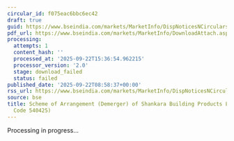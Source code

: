 ```yaml
---
circular_id: f075eac6bbc6ec42
draft: true
guid: https://www.bseindia.com/markets/MarketInfo/DispNoticesNCirculars.aspx?Noticeid={0373554A-CF5C-4CC2-BDC6-23CD209EC1EB}&noticeno=20250922-7&dt=09/22/2025&icount=7&totcount=56&flag=0
pdf_url: https://www.bseindia.com/markets/MarketInfo/DownloadAttach.aspx?id=20250922-7&attachedId=
processing:
  attempts: 1
  content_hash: ''
  processed_at: '2025-09-22T15:36:54.962215'
  processor_version: '2.0'
  stage: download_failed
  status: failed
published_date: '2025-09-22T08:58:37+00:00'
rss_url: https://www.bseindia.com/markets/MarketInfo/DispNoticesNCirculars.aspx?Noticeid={0373554A-CF5C-4CC2-BDC6-23CD209EC1EB}&noticeno=20250922-7&dt=09/22/2025&icount=7&totcount=56&flag=0
source: bse
title: Scheme of Arrangement (Demerger) of Shankara Building Products Limited (Scrip
  Code 540425)
---
```


Processing in progress...